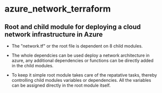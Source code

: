 # azure_network_terraform
## Root and child module for deploying a cloud network infrastructure in Azure

* The "network.tf" or the root file is dependent on 8 child modules.

* The whole dependcies can be used deploy a network architecture in azure, any additional dependencies or functions can be directly added in the child modules.

* To keep it simple root module takes care of the repatative tasks, thereby controlling child modules variables or dependencies. All the variables can be assigned directly in the root module itself.
